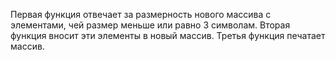 Первая функция отвечает за размерность нового массива с элементами, чей размер меньше или равно 3 символам.
Вторая функция вносит эти элементы в новый массив.
Третья функция печатает массив.